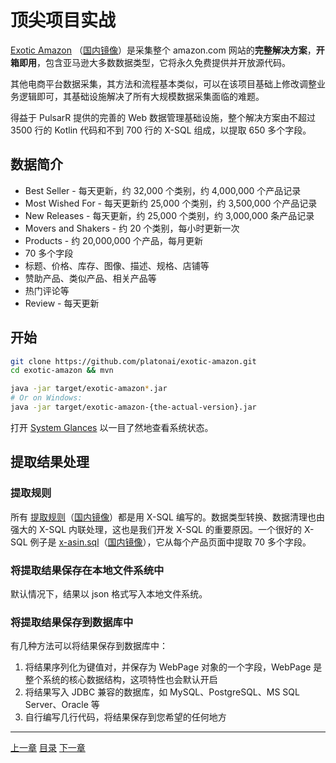 顶尖项目实战
=

[Exotic Amazon](https://github.com/platonai/exotic-amazon) （[国内镜像](https://gitee.com/platonai_galaxyeye/exotic-amazon)）是采集整个 amazon.com 网站的**完整解决方案**，**开箱即用**，包含亚马逊大多数数据类型，它将永久免费提供并开放源代码。

其他电商平台数据采集，其方法和流程基本类似，可以在该项目基础上修改调整业务逻辑即可，其基础设施解决了所有大规模数据采集面临的难题。

得益于 PulsarR 提供的完善的 Web 数据管理基础设施，整个解决方案由不超过 3500 行的 Kotlin 代码和不到 700 行的 X-SQL 组成，以提取 650 多个字段。

## 数据简介

- Best Seller - 每天更新，约 32,000 个类别，约 4,000,000 个产品记录
- Most Wished For - 每天更新约 25,000 个类别，约 3,500,000 个产品记录
- New Releases - 每天更新，约 25,000 个类别，约 3,000,000 条产品记录
- Movers and Shakers - 约 20 个类别，每小时更新一次
- Products - 约 20,000,000 个产品，每月更新
- 70 多个字段
- 标题、价格、库存、图像、描述、规格、店铺等
- 赞助产品、类似产品、相关产品等
- 热门评论等
- Review - 每天更新

## 开始

```bash
git clone https://github.com/platonai/exotic-amazon.git
cd exotic-amazon && mvn

java -jar target/exotic-amazon*.jar
# Or on Windows:
java -jar target/exotic-amazon-{the-actual-version}.jar
```

打开 [System Glances](http://localhost:8182/api/system/status/glances) 以一目了然地查看系统状态。

## 提取结果处理

### 提取规则

所有 [提取规则](https://github.com/platonai/exotic-amazon/tree/main/src/main/resources/sites/amazon/crawl/parse/sql/crawl/)（[国内镜像](https://gitee.com/platonai_galaxyeye/exotic-amazon/tree/main/src/main/resources/sites/amazon/crawl/parse/sql/crawl/)）都是用 X-SQL 编写的。数据类型转换、数据清理也由强大的 X-SQL 内联处理，这也是我们开发 X-SQL 的重要原因。一个很好的 X-SQL 例子是 [x-asin.sql](https://github.com/platonai/exotic-amazon/tree/main/src/main/resources/sites/amazon/crawl/parse/sql/crawl/x-asin.sql)（[国内镜像](https://gitee.com/platonai_galaxyeye/exotic-amazon/blob/main/src/main/resources/sites/amazon/crawl/parse/sql/crawl/x-asin.sql)），它从每个产品页面中提取 70 多个字段。

### 将提取结果保存在本地文件系统中

默认情况下，结果以 json 格式写入本地文件系统。

### 将提取结果保存到数据库中

有几种方法可以将结果保存到数据库中：

1. 将结果序列化为键值对，并保存为 WebPage 对象的一个字段，WebPage 是整个系统的核心数据结构，这项特性也会默认开启
2. 将结果写入 JDBC 兼容的数据库，如 MySQL、PostgreSQL、MS SQL Server、Oracle 等
3. 自行编写几行代码，将结果保存到您希望的任何地方

------

[上一章](16console.md) [目录](1home.md) [下一章](18miscellaneous.md)

